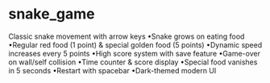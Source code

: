 # snake_game
Classic snake movement with arrow keys •Snake grows on eating food •Regular red food (1 point) &amp; special golden food (5 points) •Dynamic speed increases every 5 points •High score system with save feature •Game-over on wall/self collision •Time counter &amp; score display •Special food vanishes in 5 seconds •Restart with spacebar •Dark-themed modern UI
